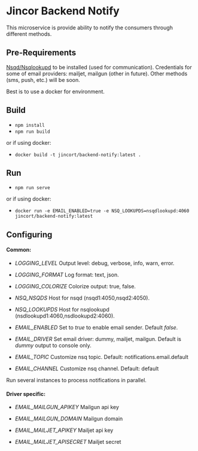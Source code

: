# Jincor Backend Notify

This microservice is provide ability to notify the consumers through different methods.

## Pre-Requirements

[Nsqd/Nsqlookupd](http://nsq.io) to be installed (used for communication).
Credentials for some of email providers: mailjet, mailgun (other in future).
Other methods (sms, push, etc.) will be soon.

Best is to use a docker for environment.

## Build

* `npm install`
* `npm run build`

or if using docker:

* `docker build -t jincort/backend-notify:latest .`

## Run

* `npm run serve`

or if using docker:

* `docker run -e EMAIL_ENABLED=true -e NSQ_LOOKUPDS=nsqdlookupd:4060 jincort/backend-notify:latest`

## Configuring

#### Common:

* *LOGGING_LEVEL* Output level: debug, verbose, info, warn, error.
* *LOGGING_FORMAT* Log format: text, json.
* *LOGGING_COLORIZE* Colorize output: true, false.

* *NSQ_NSQDS* Host for nsqd (nsqd1:4050,nsqd2:4050).
* *NSQ_LOOKUPDS* Host for nsqlookupd (nsdlookupd1:4060,nsdlookupd2:4060).

* *EMAIL_ENABLED* Set to *true* to enable email sender. Default *false*.
* *EMAIL_DRIVER* Set email driver: dummy, mailjet, mailgun. Default is *dummy* output to console only.
* *EMAIL_TOPIC* Customize nsq topic. Default: notifications.email.default
* *EMAIL_CHANNEL* Customize nsq channel. Default: default

Run several instances to process notifications in parallel.

#### Driver specific:

* *EMAIL_MAILGUN_APIKEY* Mailgun api key
* *EMAIL_MAILGUN_DOMAIN* Mailgun domain

* *EMAIL_MAILJET_APIKEY* Mailjet api key
* *EMAIL_MAILJET_APISECRET* Mailjet secret
